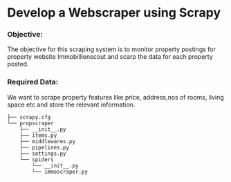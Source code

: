 # Develop a Webscraper using Scrapy
### Objective: 
The objective for this scraping system is to monitor property postings for property website Immobillienscout and scarp the data for each property posted.
### Required Data: 
We want to scrape property features like price, address,nos of rooms, living space etc and store the relevant information.

````
├── scrapy.cfg
└── propscraper
    ├── __init__.py
    ├── items.py
    ├── middlewares.py
    ├── pipelines.py
    ├── settings.py
    └── spiders
        └── __init__.py
        └── immoscraper.py
````

